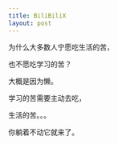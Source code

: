 ```yaml
---
title: BiliBiliX
layout: post
---
```


为什么大多数人宁愿吃生活的苦，

也不愿吃学习的苦？

大概是因为懒。

学习的苦需要主动去吃，

生活的苦。。。

你躺着不动它就来了。






















